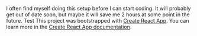 I often find myself doing this setup before I can start coding. It will probably get out of date soon, but maybe it will save me 2 hours at some point in the future. Test
This project was bootstrapped with [Create React App](https://github.com/facebook/create-react-app).
You can learn more in the [Create React App documentation](https://facebook.github.io/create-react-app/docs/getting-started).
